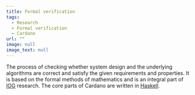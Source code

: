 ```yaml
---
title: Formal verification
tags:
  - Research
  - Formal verification
  - Cardano
url: ""
image: null
image_text: null
---
```


The process of checking whether system design and the underlying algorithms are correct and satisfy the given requirements and properties. It is based on the formal methods of mathematics and is an integral part of [IOG](https://www.essentialcardano.io/glossary/iog) research. The core parts of Cardano are written in [Haskell](https://www.essentialcardano.io/glossary/haskell).
